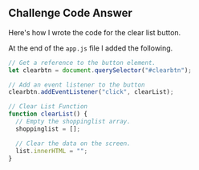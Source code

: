 ## Challenge Code Answer

Here's how I wrote the code for the clear list button.

At the end of the `app.js` file I added the following.

```js
// Get a reference to the button element.
let clearbtn = document.querySelector("#clearbtn");

// Add an event listener to the button
clearbtn.addEventListener("click", clearList);

// Clear List Function
function clearList() {
  // Empty the shoppinglist array.
  shoppinglist = [];

  // Clear the data on the screen.
  list.innerHTML = "";
}
```
